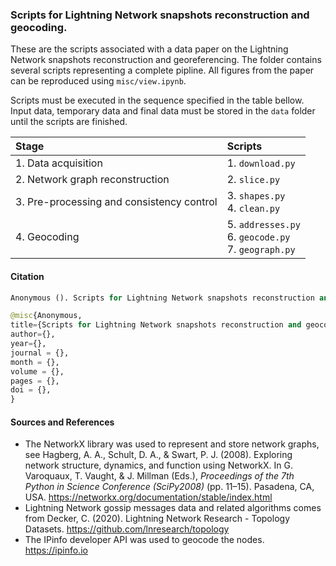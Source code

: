 ### Scripts for Lightning Network snapshots reconstruction and geocoding.

These are the scripts associated with a data paper on the Lightning Network snapshots reconstruction and georeferencing. The folder contains several scripts representing a complete pipline. All figures from the paper can be reproduced using `misc/view.ipynb`.

Scripts must be executed in the sequence specified in the table bellow. Input data, temporary data and final data must be stored in the `data` folder until the scripts are finished.


| Stage     |Scripts           |
|:----------|:-----------------|
| 1. Data acquisition | 1. `download.py` |
| 2. Network graph reconstruction | 2. `slice.py` |
| 3. Pre-processing and consistency control | 3. `shapes.py` <br/> 4. `clean.py` |
| 4. Geocoding | 5. `addresses.py` <br/> 6. `geocode.py` <br/> 7. `geograph.py` |


#### Citation

```python
Anonymous (). Scripts for Lightning Network snapshots reconstruction and geocoding
```

```python
@misc{Anonymous,
title={Scripts for Lightning Network snapshots reconstruction and geocoding}, 
author={},
year={},
journal = {},
month = {},
volume = {},
pages = {},
doi = {},
}
```


#### Sources and References

- The NetworkX library was used to represent and store network graphs, see Hagberg, A. A., Schult, D. A., & Swart, P. J. (2008). Exploring network structure, dynamics, and function using NetworkX. In G. Varoquaux, T. Vaught, & J. Millman (Eds.), *Proceedings of the 7th Python in Science Conference (SciPy2008)* (pp. 11–15). Pasadena, CA, USA. https://networkx.org/documentation/stable/index.html
- Lightning Network gossip messages data and related algorithms comes from Decker, C. (2020). Lightning Network Research - Topology Datasets. https://github.com/lnresearch/topology
- The IPinfo developer API was used to geocode the nodes. https://ipinfo.io



